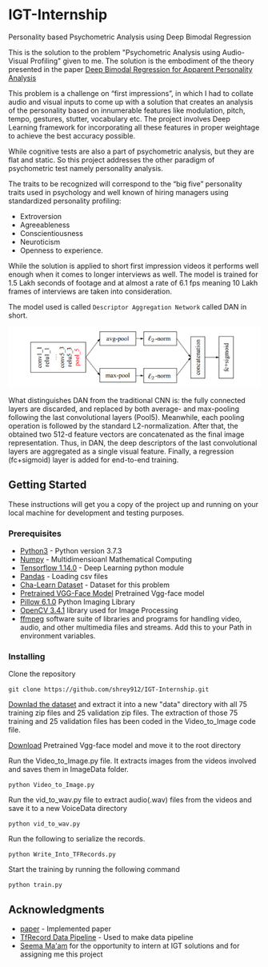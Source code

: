 # IGT-Internship
Personality based Psychometric Analysis using Deep Bimodal Regression

This is the solution to the problem "Psychometric Analysis using Audio-Visual Profiling" given to me. The solution is the embodiment of the theory presented in the paper [Deep Bimodal Regression for Apparent Personality Analysis](https://cs.nju.edu.cn/wujx/paper/eccvw16_APA.pdf)

This problem is a challenge on “first impressions”, in which I had to collate audio and visual inputs to come up with a solution that creates an analysis of the personality based on innumerable features like modulation, pitch, tempo, gestures, stutter, vocabulary etc. The project involves Deep Learning framework for incorporating all these features in proper weightage to achieve the best accuracy possible.

While cognitive tests are also a part of psychometric analysis, but they are flat and static. So this project addresses the other paradigm of psychometric test namely personality analysis.

The traits to be recognized will correspond to the “big five” personality traits used in psychology and well known of hiring managers using standardized personality profiling:
* Extroversion
* Agreeableness
* Conscientiousness
* Neuroticism
* Openness to experience.

While the solution is applied to short first impression videos it performs well enough when it comes to longer interviews as well. The model is trained for 1.5 Lakh seconds of footage and at almost a rate of 6.1 fps meaning 10 Lakh frames of interviews are taken into consideration.

The model used is called `Descriptor Aggregation Network` called DAN in short.

![Model Archi](/Images/DAN.png)

What distinguishes DAN from the traditional CNN is: the fully connected layers are discarded, and replaced by both average- and max-pooling following the last convolutional layers (Pool5). Meanwhile, each pooling operation is followed by the standard L2-normalization. After that, the obtained two 512-d feature vectors are concatenated as the final image representation. Thus, in DAN, the deep descriptors of the last convolutional layers are aggregated as a single visual feature. Finally, a regression (fc+sigmoid) layer is added for end-to-end training.



## Getting Started 

These instructions will get you a copy of the project up and running on your local machine for development and testing purposes.

### Prerequisites

* [Python3](https://www.python.org/downloads/release/python-373/) - Python version 3.7.3
* [Numpy](http://www.numpy.org/) - Multidimensioanl Mathematical Computing
* [Tensorflow 1.14.0](https://www.tensorflow.org/) - Deep Learning python module
* [Pandas](https://pandas.pydata.org/) - Loading csv files
* [Cha-Learn Dataset](http://chalearnlap.cvc.uab.es/dataset/24/description/) - Dataset for this problem
* [Pretrained VGG-Face Model](http://www.vlfeat.org/matconvnet/models/vgg-face.mat) Pretrained Vgg-face model
* [Pillow 6.1.0](https://pypi.org/project/Pillow/) Python Imaging Library
* [OpenCV 3.4.1](https://breakthrough.github.io/Installing-OpenCV/)  library used for Image Processing
* [ffmpeg](https://ffmpeg.zeranoe.com/builds/ ) software suite of libraries and programs for handling video, audio, and other multimedia 
files and streams. Add this to your Path in environment variables.

### Installing

Clone the repository

```
git clone https://github.com/shrey912/IGT-Internship.git
```

[Downlad the dataset](https://chalearnlap.cvc.uab.cat/dataset/24/description/) and extract it into a new "data" directory with all 75 training zip files and 25 validation zip files. The extraction of those 75 training and 25 validation files has been coded in the Video_to_Image code file.

[Download](http://www.vlfeat.org/matconvnet/models/vgg-face.mat) Pretrained Vgg-face model and move it to the root directory

Run the Video_to_Image.py file. It extracts images from the videos involved and saves them in ImageData folder.

```
python Video_to_Image.py
```

Run the vid_to_wav.py file to extract audio(.wav) files from the videos and save it to a new VoiceData directory

```
python vid_to_wav.py
```
Run the following to serialize the records.

```
python Write_Into_TFRecords.py
```

Start the training by running the following command

```
python train.py
```


## Acknowledgments

* [paper](https://cs.nju.edu.cn/wujx/paper/eccvw16_APA.pdf) - Implemented paper
* [TfRecord Data Pipeline](http://machinelearninguru.com/deep_learning/data_preparation/tfrecord/tfrecord.html#read) - Used to make data pipeline
* [Seema Ma'am](https://www.linkedin.com/in/gangwarseema/) for the opportunity to intern at IGT solutions and for assigning me this project
